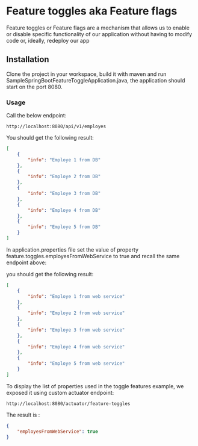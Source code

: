 # Feature toggles aka Feature flags
Feature toggles or Feature flags are a mechanism that allows us to enable or disable specific functionality of our application without having to modify code or, ideally, redeploy our app

## Installation
Clone the project in your workspace, build it with maven and run SampleSpringBootFeatureToggleApplication.java, the application should start on the port 8080.

### Usage
Call the below endpoint:
```http
http://localhost:8080/api/v1/employes
```
You should get the following result:

```json
[
    {
        "info": "Employe 1 from DB"
    },
    {
        "info": "Employe 2 from DB"
    },
    {
        "info": "Employe 3 from DB"
    },
    {
        "info": "Employe 4 from DB"
    },
    {
        "info": "Employe 5 from DB"
    }
]
```
In application.properties file set the value of property feature.toggles.employesFromWebService to true and recall the same endpoint above:

you should get the following result:

```json
[
    {
        "info": "Employe 1 from web service"
    },
    {
        "info": "Employe 2 from web service"
    },
    {
        "info": "Employe 3 from web service"
    },
    {
        "info": "Employe 4 from web service"
    },
    {
        "info": "Employe 5 from web service"
    }
]
```

To display the list of properties used in the toggle features  example, we exposed it using custom actuator endpoint:

```http
http://localhost:8080/actuator/feature-toggles
```
The result is : 

```json
{
    "employesFromWebService": true
}
```
